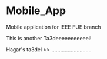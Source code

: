 # Mobile_App
Mobile application for IEEE FUE branch


This is another Ta3deeeeeeeeeeel!

Hagar's ta3del >> 
...........................